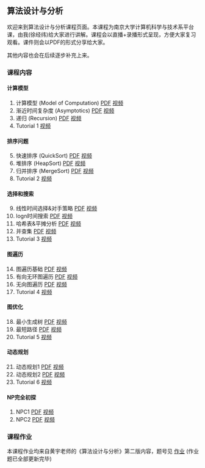 ## 算法设计与分析

欢迎来到算法设计与分析课程页面。本课程为南京大学计算机科学与技术系平台课，由我(徐经纬)给大家进行讲解。课程会以直播+录播形式呈现，方便大家复习观看。课件则会以PDF的形式分享给大家。

其他内容也会在后续逐步补充上来。

### 课程内容

#### 计算模型
1. 计算模型 (Model of Computation) [PDF](slides/L1.pdf) [视频](https://www.bilibili.com/video/BV12a411k71R)
2. 渐近时间复杂度 (Asymptotics) [PDF](slides/L2.pdf) [视频](https://www.bilibili.com/video/BV17S4y1r7ng)
3. 递归 (Recursion) [PDF](slides/L3.pdf) [视频](https://www.bilibili.com/video/BV1NY411578a)
4. Tutorial 1 [视频](https://www.bilibili.com/video/BV13R4y157EM) 
#### 排序问题
5. 快速排序 (QuickSort) [PDF](slides/L4.pdf) [视频](https://www.bilibili.com/video/BV1Su411D74j)
6. 堆排序 (HeapSort) [PDF](slides/L5.pdf) [视频](https://www.bilibili.com/video/BV1bu411D7JE)
7. 归并排序 (MergeSort) [PDF](slides/L6.pdf) [视频](https://www.bilibili.com/video/BV1SY411g7NQ)
8. Tutorial 2 [视频](https://www.bilibili.com/video/BV1BL4y1u7aD) 
#### 选择和搜索
9. 线性时间选择&对手策略 [PDF](slides/L7.pdf) [视频](https://www.bilibili.com/video/BV1yL411P7jT)
10. logn时间搜索 [PDF](slides/L8.pdf) [视频](https://www.bilibili.com/video/BV1eb4y1s)
11.  哈希表&平摊分析 [PDF](slides/L9.pdf) [视频](https://www.bilibili.com/video/BV18q4y1v7Wy)
12. 并查集 [PDF](slides/L10.pdf) [视频](https://www.bilibili.com/video/BV1Bi4y1k7C6)
13. Tutorial 3 [视频](https://www.bilibili.com/video/BV13Y411J7z4) 
#### 图遍历
14. 图遍历基础 [PDF](slides/L11.pdf) [视频](https://www.bilibili.com/video/BV1Nr4y1s7bW)
15. 有向无环图遍历 [PDF](slides/L12.pdf) [视频](https://www.bilibili.com/video/BV1QY411J7hR)
16. 无向图遍历 [PDF](slides/L13.pdf) [视频](https://www.bilibili.com/video/BV12q4y1a7Px)
17. Tutorial 4 [视频](https://www.bilibili.com/video/BV1hZ4y127GU) 
#### 图优化
18. 最小生成树 [PDF](slides/L14.pdf) [视频](https://www.bilibili.com/video/BV1dr4y1n7MA)
19. 最短路径 [PDF](slides/L15.pdf) [视频](https://www.bilibili.com/video/BV1mZ4y117or)
20. Tutorial 5 [视频](https://www.bilibili.com/video/BV1pR4y1N7TE)
#### 动态规划
21. 动态规划1 [PDF](sldes/L16.pdf) [视频](https://www.bilibili.com/video/BV15Y4y1r73U)
22. 动态规划2 [PDF](sldes/L17.pdf) [视频](https://www.bilibili.com/video/BV1er4y1t7nT)
23. Tutorial 6 [视频](https://www.bilibili.com/video/BV1dA4y1S7eP)
#### NP完全初探
1.  NPC1 [PDF](sldes/L18.pdf) [视频](https://www.bilibili.com/video/BV1Ar4y1t7tv)
2.  NPC2 [PDF](sldes/L19.pdf) [视频](https://www.bilibili.com/video/BV1eZ4y1b7Sj)
### 课程作业

本课程作业均来自黄宇老师的《算法设计与分析》第二版内容，题号见 [作业](P7.pdf) (作业题已全部更新完毕)
